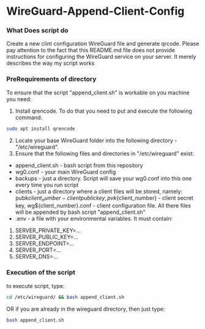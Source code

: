 # WireGuard-Append-Client-Config

### What Does script do

Create a new clint configuration WireGuard file and generate qrcode.
Please pay attention to the fact that this README.md file does not provide instructions for configuring the WireGuard service on your server. 
It merely describes the way my script works 

### PreRequirements of directory

To ensure that the script "append_client.sh" is workable on you machine you need:

1) Install qrencode. To do that you need to put and execute the following command:
```bash
sudo apt install qrencode
``` 
2) Locate your base WireGuard folder into the following directory - "/etc/wireguard".
3) Ensure that the following files and directories in "/etc/wireguard" exist:
* append_client.sh - bash script from this repository
* wg0.conf - your main WireGuard config
* backups - just a directory. Script will save your wg0.conf into this one every time you run script
* clients - just a directory where a client files will be stored, namely: 
pubk${client_number} - client public key,
pvk${client_number} - client secret key, 
wg${client_number}.conf - client configuration file.
All there files will be appended by bash script "append_client.sh"
* .env - a file with your environmental variables. It must contain:
1) SERVER_PRIVATE_KEY=...
2) SERVER_PUBLIC_KEY=...
3) SERVER_ENDPOINT=...
4) SERVER_PORT=...
5) SERVER_DNS=...

### Execution of the script

to execute script, type:
```bash
cd /etc/wireguard/ && bash append_client.sh
```

OR if you are already in the wireguard directory, then just type: 
```bash
bash append_client.sh
```

